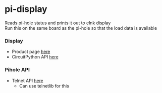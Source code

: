 # pi-display
Reads pi-hole status and prints it out to eInk display  
Run this on the same board as the pi-hole so that the load data is available

### Display
- Product page [here](https://www.adafruit.com/product/4687)
- CircuitPython API [here](https://github.com/adafruit/Adafruit_CircuitPython_EPD)

### Pihole API
- Telnet API [here](https://docs.pi-hole.net/ftldns/telnet-api/)
    - Can use telnetlib for this